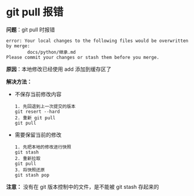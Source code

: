 # git pull 报错

**问题**：git pull 时报错

```
error: Your local changes to the following files would be overwritten by merge:
        docs/python/继承.md
Please commit your changes or stash them before you merge.
```

**原因**：本地修改已经使用 add 添加到缓存区了

**解决方法：**

+ 不保存当前修改内容

  ```git
  1. 先回退到上一次提交的版本
  git resert --hard
  2. 重新 git pull
  git pull
  ```

+ 需要保留当前的修改

  ```
  1. 先把本地的修改进行快照
  git stash
  2. 重新拉取
  git pull
  3. 将快照还原
  git stash pop
  ```

**注意：** 没有在 git 版本控制中的文件，是不能被 git stash 存起来的